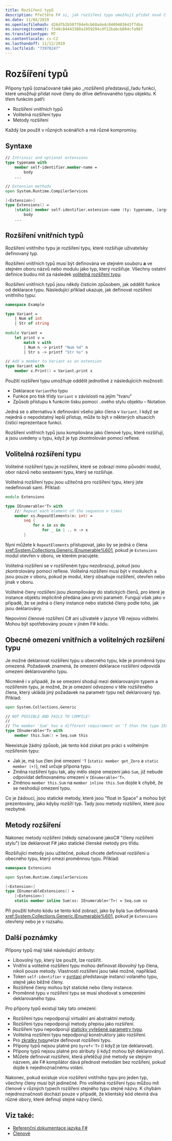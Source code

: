 ```yaml
---
title: Rozšíření typů
description: Přečtěte F# si, jak rozšíření typu umožňují přidat nové členy do dříve definovaného typu objektu.
ms.date: 11/04/2019
ms.openlocfilehash: d26d7b2b507f04e9cb68ade4c0409403643f74ba
ms.sourcegitcommit: f348c84443380a1959294cdf12babcb804cfa987
ms.translationtype: MT
ms.contentlocale: cs-CZ
ms.lasthandoff: 11/12/2019
ms.locfileid: "73978247"
---
```

# <a name="type-extensions"></a>Rozšíření typů

Přípony typů (označované také jako _rozšíření) představují_řadu funkcí, které umožňují přidat nové členy do dříve definovaného typu objektu. K třem funkcím patří:

- Rozšíření vnitřních typů
- Volitelná rozšíření typu
- Metody rozšíření

Každý lze použít v různých scénářích a má různé kompromisy.

## <a name="syntax"></a>Syntaxe

```fsharp
// Intrinsic and optional extensions
type typename with
    member self-identifier.member-name =
        body
    ...

// Extension methods
open System.Runtime.CompilerServices

[<Extension>]
type Extensions() =
    [static] member self-identifier.extension-name (ty: typename, [args]) =
        body
    ...
```

## <a name="intrinsic-type-extensions"></a>Rozšíření vnitřních typů

Rozšíření vnitřního typu je rozšíření typu, které rozšiřuje uživatelsky definovaný typ.

Rozšíření vnitřních typů musí být definována ve stejném souboru **a** ve stejném oboru názvů nebo modulu jako typ, který rozšiřuje. Všechny ostatní definice budou mít za následek [volitelná rozšíření typu](type-extensions.md#optional-type-extensions).

Rozšíření vnitřních typů jsou někdy čisticím způsobem, jak oddělit funkce od deklarace typu. Následující příklad ukazuje, jak definovat rozšíření vnitřního typu:

```fsharp
namespace Example

type Variant =
    | Num of int
    | Str of string
  
module Variant =
    let print v =
        match v with
        | Num n -> printf "Num %d" n
        | Str s -> printf "Str %s" s

// Add a member to Variant as an extension
type Variant with
    member x.Print() = Variant.print x
```

Použití rozšíření typu umožňuje oddělit jednotlivé z následujících možností:

- Deklarace `Variant`ho typu
- Funkce pro tisk třídy `Variant` v závislosti na jejím "tvaru"
- Způsob přístupu k funkcím tisku pomocí `.`ového stylu objektu – Notation

Jedná se o alternativu k definování všeho jako člena v `Variant`. I když se nejedná o nepodstatný lepší přístup, může to být v některých situacích čisticí reprezentace funkcí.

Rozšíření vnitřních typů jsou kompilována jako členové typu, které rozšiřují, a jsou uvedeny u typu, když je typ zkontrolován pomocí reflexe.

## <a name="optional-type-extensions"></a>Volitelná rozšíření typu

Volitelné rozšíření typu je rozšíření, které se zobrazí mimo původní modul, obor názvů nebo sestavení typu, který se rozšiřuje.

Volitelná rozšíření typu jsou užitečná pro rozšíření typu, který jste nedefinovali sami. Příklad:

```fsharp
module Extensions

type IEnumerable<'T> with
    /// Repeat each element of the sequence n times
    member xs.RepeatElements(n: int) =
        seq {
            for x in xs do
                for _ in 1 .. n -> x
        }
```

Nyní můžete k `RepeatElements` přistupovat, jako by se jedná o člena <xref:System.Collections.Generic.IEnumerable%601>, pokud je `Extensions` modul otevřen v oboru, ve kterém pracujete.

Volitelná rozšíření se v rozšířeném typu nezobrazují, pokud jsou zkontrolovány pomocí reflexe. Volitelná rozšíření musí být v modulech a jsou pouze v oboru, pokud je modul, který obsahuje rozšíření, otevřen nebo jinak v oboru.

Volitelné členy rozšíření jsou zkompilovány do statických členů, pro které je instance objektu implicitně předána jako první parametr. Fungují však jako v případě, že se jedná o členy instance nebo statické členy podle toho, jak jsou deklarovány.

Nepovinní členové rozšíření C# ani uživatelé v jazyce VB nejsou viditelní. Mohou být spotřebovány pouze v jiném F# kódu.

## <a name="generic-limitation-of-intrinsic-and-optional-type-extensions"></a>Obecné omezení vnitřních a volitelných rozšíření typu

Je možné deklarovat rozšíření typu u obecného typu, kde je proměnná typu omezená. Požadavek znamená, že omezení deklarace rozšíření odpovídá omezení deklarovaného typu.

Nicméně i v případě, že se omezení shodují mezi deklarovaným typem a rozšířením typu, je možné, že je omezení odvozeno v těle rozšířeného člena, který ukládá jiný požadavek na parametr typu než deklarovaný typ. Příklad:

```fsharp
open System.Collections.Generic

// NOT POSSIBLE AND FAILS TO COMPILE!
//
// The member 'Sum' has a different requirement on 'T than the type IEnumerable<'T>
type IEnumerable<'T> with
    member this.Sum() = Seq.sum this
```

Neexistuje žádný způsob, jak tento kód získat pro práci s volitelným rozšířením typu:

- Jak je, má `Sum` člen jiné omezení `'T` (`static member get_Zero` a `static member (+)`), než určuje přípona typu.
- Změna rozšíření typu tak, aby mělo stejné omezení jako `Sum`, již nebude odpovídat definovanému omezení v `IEnumerable<'T>`.
- Změnou `member this.Sum` na `member inline this.Sum` dojde k chybě, že se neshodují omezení typu.

Co je žádoucí, jsou statické metody, které jsou "float in Space" a mohou být prezentovány, jako kdyby rozšíří typ. Tady jsou metody rozšíření, které jsou nezbytné.

## <a name="extension-methods"></a>Metody rozšíření

Nakonec metody rozšíření (někdy označované jakoC# "členy rozšíření stylu") lze deklarovat F# jako statické členské metody pro třídu.

Rozšiřující metody jsou užitečné, pokud chcete definovat rozšíření u obecného typu, který omezí proměnnou typu. Příklad:

```fsharp
namespace Extensions

open System.Runtime.CompilerServices

[<Extension>]
type IEnumerableExtensions() =
    [<Extension>]
    static member inline Sum(xs: IEnumerable<'T>) = Seq.sum xs
```

Při použití tohoto kódu se tento kód zobrazí, jako by byla `Sum` definovaná <xref:System.Collections.Generic.IEnumerable%601>, pokud je `Extensions` otevřený nebo je v rozsahu.

## <a name="other-remarks"></a>Další poznámky

Přípony typů mají také následující atributy:

- Libovolný typ, který lze použít, lze rozšířit.
- Vnitřní a volitelné rozšíření typu mohou definovat _libovolný_ typ člena, nikoli pouze metody. Vlastnosti rozšíření jsou také možné, například.
- Token `self-identifier` v [syntaxi](type-extensions.md#syntax) představuje instanci volaného typu, stejně jako běžné členy.
- Rozšířené členy mohou být statické nebo členy instance.
- Proměnné typu v rozšíření typu se musí shodovat s omezeními deklarovaného typu.

Pro přípony typů existují taky tato omezení:

- Rozšíření typu nepodporují virtuální ani abstraktní metody.
- Rozšíření typu nepodporují metody přepisu jako rozšíření.
- Rozšíření typu nepodporují [staticky vyřešené parametry typu](./generics/statically-resolved-type-parameters.md).
- Volitelná rozšíření typu nepodporují konstruktory jako rozšíření.
- Pro [zkratky typu](type-abbreviations.md)nelze definovat rozšíření typu.
- Přípony typů nejsou platné pro `byref<'T>` (i když je lze deklarovat).
- Přípony typů nejsou platné pro atributy (i když mohou být deklarovány).
- Můžete definovat rozšíření, která přetěžují jiné metody se stejným názvem, ale F# kompilátor dává přednost metodám bez rozšíření, pokud dojde k nejednoznačnému volání.

Nakonec, pokud existuje více rozšíření vnitřního typu pro jeden typ, všechny členy musí být jedinečné. Pro volitelná rozšíření typu můžou mít členové v různých typech rozšíření stejného typu stejné názvy. K chybám nejednoznačnosti dochází pouze v případě, že klientský kód otevírá dva různé obory, které definují stejné názvy členů.

## <a name="see-also"></a>Viz také:

- [Referenční dokumentace jazyka F#](index.md)
- [Členové](./members/index.md)
